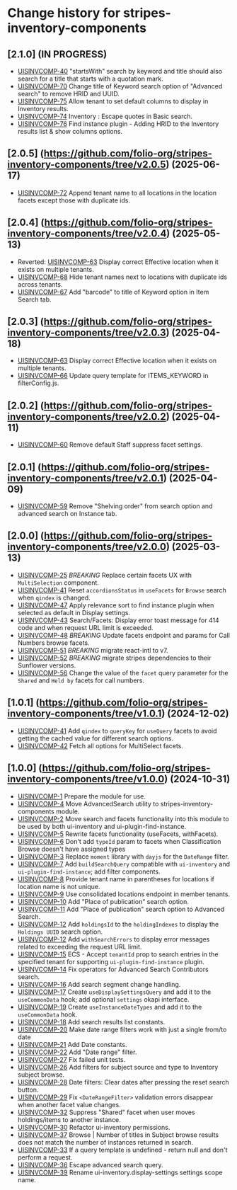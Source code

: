 # Change history for stripes-inventory-components

## [2.1.0] (IN PROGRESS)

- [UISINVCOMP-40](https://issues.folio.org/browse/UISINVCOMP-40) "startsWith" search by keyword and title should also search for a title that starts with a quotation mark.
- [UISINVCOMP-70](https://issues.folio.org/browse/UISINVCOMP-70) Change title of Keyword search option of "Advanced search" to remove HRID and UUID.
- [UISINVCOMP-75](https://issues.folio.org/browse/UISINVCOMP-75) Allow tenant to set default columns to display in Inventory results.
- [UISINVCOMP-74](https://issues.folio.org/browse/UISINVCOMP-74) Inventory : Escape quotes in Basic search.
- [UISINVCOMP-76](https://issues.folio.org/browse/UISINVCOMP-76) Find instance plugin - Adding HRID to the Inventory results list & show columns options.

## [2.0.5] (https://github.com/folio-org/stripes-inventory-components/tree/v2.0.5) (2025-06-17)

- [UISINVCOMP-72](https://issues.folio.org/browse/UISINVCOMP-72) Append tenant name to all locations in the location facets except those with duplicate ids.

## [2.0.4] (https://github.com/folio-org/stripes-inventory-components/tree/v2.0.4) (2025-05-13)

- Reverted: [UISINVCOMP-63](https://issues.folio.org/browse/UISINVCOMP-63) Display correct Effective location when it exists on multiple tenants.
- [UISINVCOMP-68](https://issues.folio.org/browse/UISINVCOMP-68) Hide tenant names next to locations with duplicate ids across tenants.
- [UISINVCOMP-67](https://issues.folio.org/browse/UISINVCOMP-67) Add "barcode" to title of Keyword option in Item Search tab.

## [2.0.3] (https://github.com/folio-org/stripes-inventory-components/tree/v2.0.3) (2025-04-18)

- [UISINVCOMP-63](https://issues.folio.org/browse/UISINVCOMP-63) Display correct Effective location when it exists on multiple tenants.
- [UISINVCOMP-66](https://issues.folio.org/browse/UISINVCOMP-66) Update query template for ITEMS_KEYWORD in filterConfig.js.

## [2.0.2] (https://github.com/folio-org/stripes-inventory-components/tree/v2.0.2) (2025-04-11)

- [UISINVCOMP-60](https://issues.folio.org/browse/UISINVCOMP-60) Remove default Staff suppress facet settings.

## [2.0.1] (https://github.com/folio-org/stripes-inventory-components/tree/v2.0.1) (2025-04-09)

- [UISINVCOMP-59](https://issues.folio.org/browse/UISINVCOMP-59) Remove "Shelving order" from search option and advanced search on Instance tab.

## [2.0.0] (https://github.com/folio-org/stripes-inventory-components/tree/v2.0.0) (2025-03-13)

- [UISINVCOMP-25](https://issues.folio.org/browse/UISINVCOMP-25) *BREAKING* Replace certain facets UX with `MultiSelection` component.
- [UISINVCOMP-41](https://issues.folio.org/browse/UISINVCOMP-41) Reset `accordionsStatus` in `useFacets` for `Browse` search when `qindex` is changed.
- [UISINVCOMP-47](https://issues.folio.org/browse/UISINVCOMP-47) Apply relevance sort to find instance plugin when selected as default in Display settings.
- [UISINVCOMP-43](https://issues.folio.org/browse/UISINVCOMP-43) Search/Facets: Display error toast message for 414 code and when request URL limit is exceeded.
- [UISINVCOMP-48](https://issues.folio.org/browse/UISINVCOMP-48) *BREAKING* Update facets endpoint and params for Call Numbers browse facets.
- [UISINVCOMP-51](https://issues.folio.org/browse/UISINVCOMP-51) *BREAKING* migrate react-intl to v7.
- [UISINVCOMP-52](https://issues.folio.org/browse/UISINVCOMP-52) *BREAKING* migrate stripes dependencies to their Sunflower versions.
- [UISINVCOMP-56](https://issues.folio.org/browse/UISINVCOMP-56) Change the value of the `facet` query parameter for the `Shared` and `Held by` facets for call numbers.

## [1.0.1] (https://github.com/folio-org/stripes-inventory-components/tree/v1.0.1) (2024-12-02)

- [UISINVCOMP-41](https://issues.folio.org/browse/UISINVCOMP-41) Add `qindex` to `queryKey` for `useQuery` facets to avoid getting the cached value for different search options.
- [UISINVCOMP-42](https://issues.folio.org/browse/UISINVCOMP-42) Fetch all options for MultiSelect facets.

## [1.0.0] (https://github.com/folio-org/stripes-inventory-components/tree/v1.0.0) (2024-10-31)

- [UISINVCOMP-1](https://issues.folio.org/browse/UISINVCOMP-1) Prepare the module for use.
- [UISINVCOMP-4](https://issues.folio.org/browse/UISINVCOMP-4) Move AdvancedSearch utility to stripes-inventory-components module.
- [UISINVCOMP-2](https://issues.folio.org/browse/UISINVCOMP-2) Move search and facets functionality into this module to be used by both ui-inventory and ui-plugin-find-instance.
- [UISINVCOMP-5](https://issues.folio.org/browse/UISINVCOMP-5) Rewrite facets functionality (useFacets, withFacets).
- [UISINVCOMP-6](https://issues.folio.org/browse/UISINVCOMP-6) Don't add `typeId` param to facets when Classification Browse doesn't have assigned types
- [UISINVCOMP-3](https://issues.folio.org/browse/UISINVCOMP-3) Replace `moment` library with `dayjs` for the `DateRange` filter.
- [UISINVCOMP-7](https://issues.folio.org/browse/UISINVCOMP-7) Add `buildSearchQuery` compatible with `ui-inventory` and `ui-plugin-find-instance`; add filter components.
- [UISINVCOMP-8](https://issues.folio.org/browse/UISINVCOMP-8) Provide tenant name in parentheses for locations if location name is not unique.
- [UISINVCOMP-9](https://issues.folio.org/browse/UISINVCOMP-9) Use consolidated locations endpoint in member tenants.
- [UISINVCOMP-10](https://issues.folio.org/browse/UISINVCOMP-10) Add "Place of publication" search option.
- [UISINVCOMP-11](https://issues.folio.org/browse/UISINVCOMP-11) Add "Place of publication" search option to Advanced Search.
- [UISINVCOMP-12](https://issues.folio.org/browse/UISINVCOMP-12) Add `holdingsId` to the `holdingIndexes` to display the `Holdings UUID` search option.
- [UISINVCOMP-12](https://issues.folio.org/browse/UISINVCOMP-13) Add `withSearchErrors` to display error messages related to exceeding the request URL limit.
- [UISINVCOMP-15](https://folio-org.atlassian.net/browse/UISINVCOMP-15) ECS - Accept `tenantId` prop to search entries in the specified tenant for supporting `ui-plugin-find-instance` plugin.
- [UISINVCOMP-14](https://issues.folio.org/browse/UISINVCOMP-14) Fix operators for Advanced Search Contributors search.
- [UISINVCOMP-16](https://issues.folio.org/browse/UISINVCOMP-16) Add search segment change handling.
- [UISINVCOMP-17](https://issues.folio.org/browse/UISINVCOMP-17) Create `useDisplaySettingsQuery` and add it to the `useCommonData` hook; add optional `settings` okapi interface.
- [UISINVCOMP-19](https://issues.folio.org/browse/UISINVCOMP-19) Create `useInstanceDateTypes` and add it to the `useCommonData` hook.
- [UISINVCOMP-18](https://issues.folio.org/browse/UISINVCOMP-18) Add search results list constants.
- [UISINVCOMP-20](https://issues.folio.org/browse/UISINVCOMP-20) Make date range filters work with just a single from/to date
- [UISINVCOMP-21](https://issues.folio.org/browse/UISINVCOMP-21) Add Date constants.
- [UISINVCOMP-22](https://issues.folio.org/browse/UISINVCOMP-22) Add "Date range" filter.
- [UISINVCOMP-27](https://issues.folio.org/browse/UISINVCOMP-27) Fix failed unit tests.
- [UISINVCOMP-26](https://issues.folio.org/browse/UISINVCOMP-26) Add filters for subject source and type to Inventory subject browse.
- [UISINVCOMP-28](https://issues.folio.org/browse/UISINVCOMP-28) Date filters: Clear dates after pressing the reset search button.
- [UISINVCOMP-29](https://issues.folio.org/browse/UISINVCOMP-29) Fix `<DateRangeFilter>` validation errors disappear when another facet value changes.
- [UISINVCOMP-32](https://folio-org.atlassian.net/browse/UISINVCOMP-32) Suppress "Shared" facet when user moves holdings/items to another instance.
- [UISINVCOMP-30](https://issues.folio.org/browse/UISINVCOMP-30) Refactor ui-inventory permissions.
- [UISINVCOMP-37](https://issues.folio.org/browse/UISINVCOMP-37) Browse | Number of titles in Subject browse results does not match the number of instances returned in search.
- [UISINVCOMP-33](https://folio-org.atlassian.net/browse/UISINVCOMP-33) If a query template is undefined - return null and don't perform a request.
- [UISINVCOMP-36](https://issues.folio.org/browse/UISINVCOMP-36) Escape advanced search query.
- [UISINVCOMP-39](https://issues.folio.org/browse/UISINVCOMP-39) Rename ui-inventory.display-settings settings scope name.
